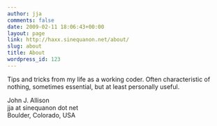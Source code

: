 ```yaml
---
author: jja
comments: false
date: 2009-02-11 18:06:43+00:00
layout: page
link: http://haxx.sinequanon.net/about/
slug: about
title: About
wordpress_id: 123
---
```


Tips and tricks from my life as a working coder. Often characteristic of nothing, sometimes essential, but at least personally useful.

John J. Allison  
jja at sinequanon dot net  
Boulder, Colorado, USA  

